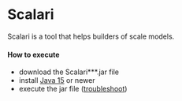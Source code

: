 # Scalari
Scalari is a tool that helps builders of scale models.

#### How to execute
- download the Scalari***.jar file
- install [Java 15](https://www.oracle.com/java/technologies/javase-jdk15-downloads.html) or newer
- execute the jar file ([troubleshoot](https://thegeekpage.com/unable-to-run-jar-files-in-windows-10-heres-the-solution/))
